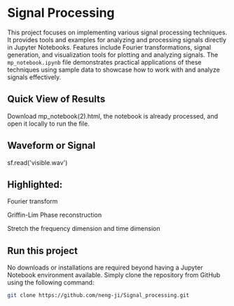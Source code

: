 # Signal Processing

This project focuses on implementing various signal processing techniques. It provides tools and examples for analyzing and processing signals directly in Jupyter Notebooks. Features include Fourier transformations, signal generation, and visualization tools for plotting and analyzing signals. The `mp_notebook.ipynb` file demonstrates practical applications of these techniques using sample data to showcase how to work with and analyze signals effectively.

## Quick View of Results

Download mp_notebook(2).html, the notebook is already processed, and open it locally to run the file.

## Waveform or Signal 

sf.read('visible.wav')

## Highlighted:

 Fourier transform

Griffin-Lim Phase reconstruction

Stretch the frequency dimension and time dimension

## Run this project
No downloads or installations are required beyond having a Jupyter Notebook environment available. Simply clone the repository from GitHub using the following command:

```bash
git clone https://github.com/neng-ji/Signal_processing.git
